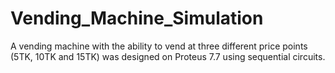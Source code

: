 # Vending_Machine_Simulation
A vending machine with the ability to vend at three different price points (5TK, 10TK and 15TK) was designed on Proteus 7.7 using sequential circuits.
